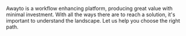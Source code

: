 Awayto is a workflow enhancing platform, producing great value with minimal investment. With all the ways there are to reach a solution, it's important to understand the landscape. Let us help you choose the right path.